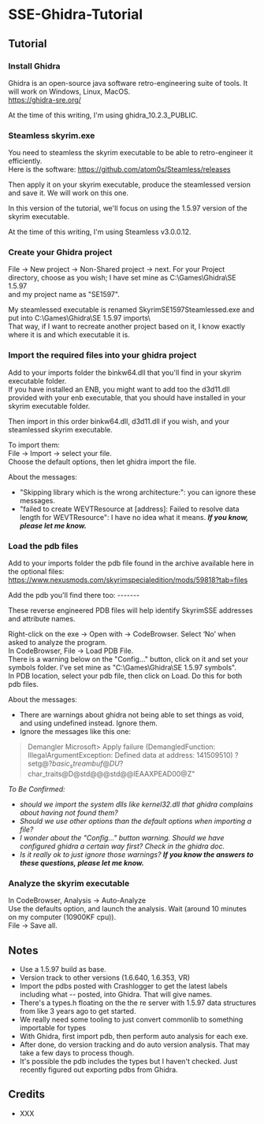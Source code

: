# SSE-Ghidra-Tutorial

## Tutorial

### Install Ghidra

Ghidra is an open-source java software retro-engineering suite of tools.
It will work on Windows, Linux, MacOS.   
https://ghidra-sre.org/

At the time of this writing, I'm using ghidra_10.2.3_PUBLIC.

### Steamless skyrim.exe

You need to steamless the skyrim executable to be able to retro-engineer it efficiently.   
Here is the software:
https://github.com/atom0s/Steamless/releases

Then apply it on your skyrim executable, produce the steamlessed version and save it.
We will work on this one. 

In this version of the tutorial, we'll focus on using the 1.5.97 version of the skyrim executable.

At the time of this writing, I'm using Steamless v3.0.0.12.

### Create your Ghidra project

File -> New project -> Non-Shared project -> next.
For your Project directory, choose as you wish; I have set mine as C:\Games\Ghidra\SE 1.5.97   
and my project name as "SE1597".

My steamlessed executable is renamed SkyrimSE1597Steamlessed.exe and put into C:\Games\Ghidra\SE 1.5.97 imports\   
That way, if I want to recreate another project based on it, I know exactly where it is and which executable it is.

### Import the required files into your ghidra project

Add to your imports folder the binkw64.dll that you'll find in your skyrim executable folder.   
If you have installed an ENB, you might want to add too the d3d11.dll provided with your enb executable, that you should have installed in your skyrim executable folder.   

Then import in this order binkw64.dll, d3d11.dll if you wish, and your steamlessed skyrim executable.

To import them:   
File -> Import -> select your file.   
Choose the default options, then let ghidra import the file.

About the messages:
- "Skipping library which is the wrong architecture:": you can ignore these messages.
- "failed to create WEVTResource at [address]: Failed to resolve data length for WEVTResource": I have no idea what it means. ***If you know, please let me know.***

### Load the pdb files

Add to your imports folder the pdb file found in the archive available here in the optional files:
https://www.nexusmods.com/skyrimspecialedition/mods/59818?tab=files   

Add the pdb you'll find there too: -------

These reverse engineered PDB files will help identify SkyrimSSE addresses and attribute names.

Right-click on the exe -> Open with -> CodeBrowser.
Select ‘No’ when asked to analyze the program.   
In CodeBrowser, File -> Load PDB File.   
There is a warning below on the "Config..." button, click on it and set your symbols folder. I've set mine as "C:\Games\Ghidra\SE 1.5.97 symbols".   
In PDB location, select your pdb file, then click on Load. Do this for both pdb files.   

About the messages:
- There are warnings about ghidra not being able to set things as void, and using undefined instead. Ignore them.
- Ignore the messages like this one:
> Demangler Microsoft> Apply failure (DemangledFunction: IllegalArgumentException: Defined data at address: 141509510)
> 	?setg@?$basic_streambuf@DU?$char_traits@D@std@@@std@@IEAAXPEAD00@Z"

*To Be Confirmed:*
- *should we import the system dlls like kernel32.dll that ghidra complains about having not found them?*
- *Should we use other options than the default options when importing a file?*
- *I wonder about the "Config..." button warning. Should we have configured ghidra a certain way first? Check in the ghidra doc.*
- *Is it really ok to just ignore those warnings?*
***If you know the answers to these questions, please let me know.***

### Analyze the skyrim executable

In CodeBrowser, Analysis -> Auto-Analyze   
Use the defaults option, and launch the analysis. Wait (around 10 minutes on my computer (10900KF cpu)).   
File -> Save all.

## Notes

- Use a 1.5.97 build as base.
- Version track to other versions (1.6.640, 1.6.353, VR)
- Import the pdbs posted with Crashlogger to get the latest labels including what -- posted, into Ghidra. That will give names.
- There's a types.h floating on the the re server with 1.5.97 data structures from like 3 years ago to get started.
- We really need some tooling to just convert commonlib to something importable for types
- With Ghidra, first import pdb, then perform auto analysis for each exe.
- After done, do version tracking and do auto version analysis. That may take a few days to process though.
- It's possible the pdb includes the types but I haven't checked. Just recently figured out exporting pdbs from Ghidra.

## Credits

- XXX
